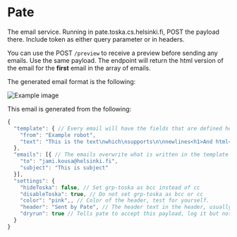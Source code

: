 # Pate

The email service. Running in pate.toska.cs.helsinki.fi, POST the payload there. Include token as either query parameter or in headers.

You can use the POST `/preview` to receive a preview before sending any emails. Use the same payload. The endpoint will return the html version of the email for the **first** email in the array of emails.

The generated email format is the following: 

![Example image](https://raw.githubusercontent.com/UniversityOfHelsinkiCS/pate/main/assets/example_screenshot.png)

This email is generated from the following:

```javascript
{
  "template": { // Every email will have the fields that are defined here
    "from": "Example robot",
    "text": "This is the text\nwhich\nsupports\n\nnewlines<h1>And html</h1>"
  },
  "emails": [{ // The emails overwrite what is written in the template
    "to": "jami.kousa@helsinki.fi",
    "subject": "This is subject"
  }],
  "settings": {
    "hideToska": false, // Set grp-toska as bcc instead of cc
    "disableToska": true, // Do not set grp-toska as bcc or cc
    "color": "pink",, // Color of the header, test for yourself.
    "header": "Sent by Pate", // The header text in the header, usually the name of the application
    "dryrun": true // Tells pate to accept this payload, log it but not actually send the mail
  }
}
```